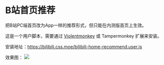 # B站首页推荐
把B站PC端首页改为App一样的推荐形式，但只能在内测版首页上生效。

这是一个用户脚本，需要通过 [Violentmonkey](https://violentmonkey.github.io/get-it/) 或 Tampermonkey 扩展来安装。

安装地址：https://bilibili.css.moe/bilibili-home-recommend.user.js

效果图：
![](https://bilibili.css.moe/image.png)
